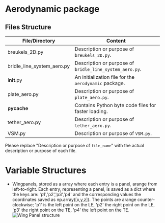 # Aerodynamic package

## Files Structure
| File/Directory | Content |
| -------------- | ------- |
| breukels_2D.py | Description or purpose of `breukels_2D.py`. |
| bridle_line_system_aero.py | Description or purpose of `bridle_line_system_aero.py`. |
| __init__.py | An initialization file for the `aerodynamic` package. |
| plate_aero.py | Description or purpose of `plate_aero.py`. |
| __pycache__ | Contains Python byte code files for faster loading. |
| tether_aero.py | Description or purpose of `tether_aero.py`. |
| VSM.py | Description or purpose of `VSM.py`. |

Please replace "Description or purpose of `file_name`" with the actual description or purpose of each file.


# Variable Structures

- Wingpanels, stored as a array where each entry is a panel, arange from left-to-right. Each entry, representing a panel, is saved as a dict where the keys are: 'p1','p2','p3','p4' and the corresponding values the coordinates saved as np.array([x,y,z]). The points are arange counter-clockwise; 'p1' is the left point on the LE, 'p2' the right point on the LE, 'p3' the right point on the TE, 'p4' the left point on the TE.
![Wing Panel structure](wing_panel_structure.png)
